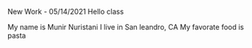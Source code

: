 New Work - 05/14/2021
Hello class

My name is Munir Nuristani
I live in San leandro, CA
My favorate food is pasta